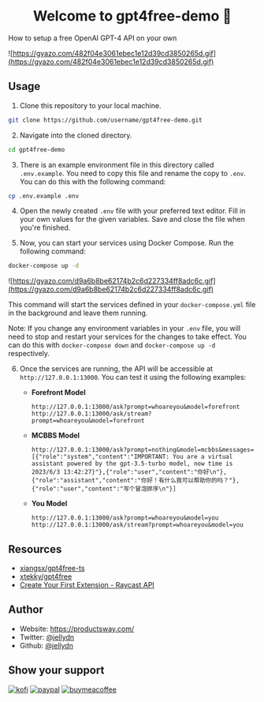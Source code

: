 <h1 align="center">Welcome to gpt4free-demo 👋</h1>
<p>
  How to setup a free OpenAI GPT-4 API on your own
</p>

![https://gyazo.com/482f04e3061ebec1e12d39cd3850265d.gif](https://gyazo.com/482f04e3061ebec1e12d39cd3850265d.gif)

## Usage

1. Clone this repository to your local machine.

```bash
git clone https://github.com/username/gpt4free-demo.git
```

2. Navigate into the cloned directory.

```bash
cd gpt4free-demo
```

3. There is an example environment file in this directory called `.env.example`. You need to copy this file and rename the copy to `.env`. You can do this with the following command:

```bash
cp .env.example .env
```

4. Open the newly created `.env` file with your preferred text editor. Fill in your own values for the given variables. Save and close the file when you're finished.

5. Now, you can start your services using Docker Compose. Run the following command:

```bash
docker-compose up -d
```

![https://gyazo.com/d9a6b8be62174b2c6d227334ff8adc6c.gif](https://gyazo.com/d9a6b8be62174b2c6d227334ff8adc6c.gif)

This command will start the services defined in your `docker-compose.yml` file in the background and leave them running.

Note: If you change any environment variables in your `.env` file, you will need to stop and restart your services for the changes to take effect. You can do this with `docker-compose down` and `docker-compose up -d` respectively.

6. Once the services are running, the API will be accessible at `http://127.0.0.1:13000`. You can test it using the following examples:

   - **Forefront Model**

     ```
     http://127.0.0.1:13000/ask?prompt=whoareyou&model=forefront
     http://127.0.0.1:13000/ask/stream?prompt=whoareyou&model=forefront
     ```

   - **MCBBS Model**

     ```
     http://127.0.0.1:13000/ask?prompt=nothing&model=mcbbs&messages=[{"role":"system","content":"IMPORTANT: You are a virtual assistant powered by the gpt-3.5-turbo model, now time is 2023/6/3 13:42:27}"},{"role":"user","content":"你好\n"},{"role":"assistant","content":"你好！有什么我可以帮助你的吗？"},{"role":"user","content":"写个冒泡排序\n"}]
     ```

   - **You Model**
     ```
     http://127.0.0.1:13000/ask?prompt=whoareyou&model=you
     http://127.0.0.1:13000/ask/stream?prompt=whoareyou&model=you
     ```

## Resources

- [xiangsx/gpt4free-ts](https://github.com/xiangsx/gpt4free-ts)
- [xtekky/gpt4free](https://github.com/xtekky/gpt4free)
- [Create Your First Extension - Raycast API](https://developers.raycast.com/basics/create-your-first-extension)

## Author

- Website: https://productsway.com/
- Twitter: [@jellydn](https://twitter.com/jellydn)
- Github: [@jellydn](https://github.com/jellydn)

## Show your support

[![kofi](https://img.shields.io/badge/Ko--fi-F16061?style=for-the-badge&logo=ko-fi&logoColor=white)](https://ko-fi.com/dunghd)
[![paypal](https://img.shields.io/badge/PayPal-00457C?style=for-the-badge&logo=paypal&logoColor=white)](https://paypal.me/dunghd)
[![buymeacoffee](https://img.shields.io/badge/Buy_Me_A_Coffee-FFDD00?style=for-the-badge&logo=buy-me-a-coffee&logoColor=black)](https://www.buymeacoffee.com/dunghd)
